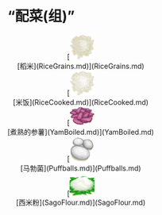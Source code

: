 # “配菜(组)”  
<div style="display:inline-block"><div class="gamedatalist" style="text-align:center;;min-height:0px;"><div style="text-align:center;">[<div style="width:50px;display:inline-block;text-align:center"><img decoding="async" src="../wiki/Sprite/Rice.png" href="a.md" style="max-width:50px;max-height:50px;"></div><br>[稻米](RiceGrains.md)](RiceGrains.md)</div></div><div class="gamedatalist" style="text-align:center;;min-height:0px;"><div style="text-align:center;">[<div style="width:50px;display:inline-block;text-align:center"><img decoding="async" src="../wiki/Sprite/RiceCooked.png" href="a.md" style="max-width:50px;max-height:50px;"></div><br>[米饭](RiceCooked.md)](RiceCooked.md)</div></div><div class="gamedatalist" style="text-align:center;;min-height:0px;"><div style="text-align:center;">[<div style="width:50px;display:inline-block;text-align:center"><img decoding="async" src="../wiki/Sprite/YamBoiled.png" href="a.md" style="max-width:50px;max-height:50px;"></div><br>[煮熟的参薯](YamBoiled.md)](YamBoiled.md)</div></div><div class="gamedatalist" style="text-align:center;;min-height:0px;"><div style="text-align:center;">[<div style="width:50px;display:inline-block;text-align:center"><img decoding="async" src="../wiki/Sprite/Puffballs.png" href="a.md" style="max-width:50px;max-height:50px;"></div><br>[马勃菌](Puffballs.md)](Puffballs.md)</div></div><div class="gamedatalist" style="text-align:center;;min-height:0px;"><div style="text-align:center;">[<div style="width:50px;display:inline-block;text-align:center"><img decoding="async" src="../wiki/Sprite/SagoFlour.png" href="a.md" style="max-width:50px;max-height:50px;"></div><br>[西米粉](SagoFlour.md)](SagoFlour.md)</div></div></div>  
  


<script>document.title="“配菜(组)” - 卡牌生存百科 Card Survival Wiki";</script>